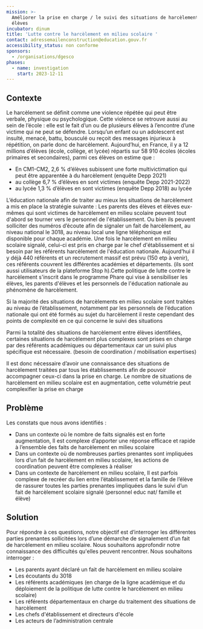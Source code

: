```yaml
---
mission: >-
  Améliorer la prise en charge / le suivi des situations de harcèlement entre
  élèves 
incubator: dinum
title: 'Lutte contre le harcèlement en milieu scolaire '
contact: adressemailenconstruction@education.gouv.fr
accessibility_status: non conforme
sponsors:
  - /organisations/dgesco
phases:
  - name: investigation
    start: 2023-12-11
---
```

## Contexte

Le harcèlement se définit comme une violence répétée qui peut être verbale, physique ou psychologique. Cette violence se retrouve aussi au sein de l’école : elle est le fait d’un ou de plusieurs élèves à l’encontre d’une victime qui ne peut se défendre. Lorsqu’un enfant ou un adolescent est insulté, menacé, battu, bousculé ou reçoit des messages injurieux à répétition, on parle donc de harcèlement.
Aujourd’hui, en France, il y a 12 millions d’élèves (école, collège, et lycée) répartis sur 58 910 écoles (écoles primaires et secondaires), parmi ces élèves on estime que :
* En CM1-CM2, 2,6 % d’élèves subissent une forte multivictimation qui peut être apparentée à du harcèlement (enquête Depp 2021)
* au collège 6,7 % d’élèves en sont victimes (enquête Depp 2021-2022)  
* au lycée  1,3 % d’élèves en sont victimes (enquête Depp 2018) au lycée

L’éducation nationale afin de traiter au mieux les situations de harcèlement a mis en place la stratégie suivante : 
Les parents des élèves et élèves eux-mêmes qui sont victimes de harcèlement en milieu scolaire peuvent tout d'abord se tourner vers le personnel de l'établissement. Ou bien ils peuvent solliciter des numéros d’écoute afin de signaler un fait de harcèlement, au niveau national le 3018, au niveau local une ligne téléphonique est disponible pour chaque académie. Une fois le harcèlement en milieu scolaire signalé, celui-ci est pris en charge par le chef d'établissement et si besoin par les référents harcèlement de l'éducation nationale. Aujourd’hui il y déjà 440 référents et un recrutement massif est prévu (150 etp à venir), ces référents couvrent les différentes académies et départements. (ils sont aussi utilisateurs de la plateforme Stop h).Cette politique de lutte contre le harcèlement s'inscrit dans le programme Phare qui vise à sensibiliser les élèves, les parents d'élèves et les personnels de l'éducation nationale au phénomène de harcèlement.

Si la majorité des  situations de harcèlements en milieu scolaire sont traitées au niveau de l’établissement, notamment par les personnels de l’éducation nationale qui ont été formés au sujet du harcèlement il reste cependant des points de complexité en ce qui concerne le suivi des situations 

Parmi la totalité des situations de harcèlement entre élèves identifiées, certaines situations de harcèlement plus complexes sont prises en charge par des référents académiques ou départementaux car un suivi plus spécifique est nécessaire. (besoin de coordination / mobilisation expertises) 

Il est donc nécessaire d’avoir une connaissance des situations de harcèlement traitées par tous les établissements afin de pouvoir accompagner ceux-ci dans la prise en charge. 
Le nombre de situations de harcèlement en milieu scolaire est en augmentation, cette volumétrie peut complexifier la prise en charge 

## Problème

Les constats que nous avons identifiés :  
* Dans un contexte où le nombre de faits signalés est en forte augmentation,  Il est complexe d’apporter une réponse efficace et rapide à l’ensemble des faits de harcèlement en milieu scolaire
* Dans un contexte où de nombreuses parties prenantes sont impliquées lors d’un fait de harcèlement en milieu scolaire, les actions de coordination peuvent être complexes à réaliser 
* Dans un contexte de harcèlement en milieu scolaire, Il est parfois complexe 
de recréer du lien entre l’établissement et la famille de l’élève 
de rassurer toutes les parties prenantes impliquées dans le suivi d’un fait de harcèlement scolaire signalé (personnel educ nat/ famille et élève) 




## Solution

Pour répondre à ces questions, notre objectif est d’interroger les différentes parties prenantes sollicitées lors d’une démarche de signalement d’un fait de harcèlement en milieu scolaire. Nous souhaitons approfondir notre connaissance des difficultés qu'elles peuvent rencontrer. 
Nous souhaitons interroger : 
* Les parents ayant déclaré un fait de harcèlement en milieu scolaire
* Les écoutants du 3018 
* Les référents académiques (en charge de la ligne académique et du déploiement de la politique de lutte contre le harcèlement en milieu scolaire) 
* Les référents départementaux en charge du traitement des situations de harcèlement
* Les chefs d'établissement et directeurs d'école
* Les acteurs de l’administration centrale



